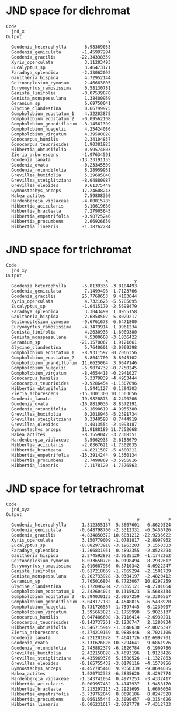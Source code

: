 # JND space for dichromat

    Code
      jnd_x
    Output
                                           x
      Goodenia_heterophylla       6.98369053
      Goodenia_geniculata        -1.45997294
      Goodenia_gracilis         -22.34338359
      Xyris_operculata            3.11283493
      Eucalyptus_sp               3.46473171
      Faradaya_splendida         -2.33062092
      Gaultheria_hispida          4.72952144
      Geitonoplesium_cymosum      2.46663805
      Euryomyrtus_ramosissima     0.58130781
      Genista_linifolia          -0.07539070
      Genista_monspessulana       1.38400959
      Geranium_sp                 6.69750041
      Glycine_clandestina         0.66799975
      Gompholobium_ecostatum_1    4.32203875
      Gompholobium_ecostatum_2   -0.09562108
      Gompholobium_grandiflorum  -8.14561399
      Gompholobium_huegelii       4.25424086
      Gompholobium_virgatum       4.39580028
      Gonocarpus_humilis          2.34104837
      Gonocarpus_teucrioides      1.90381923
      Hibbertia_obtusifolia      -0.59574803
      Zieria_arborescens         -1.97634591
      Goodenia_lanata           -13.23191155
      Goodenia_ovata             -0.23345509
      Goodenia_rotundifolia       8.28959951
      Grevillea_buxifolia         5.29685040
      Grevillea_steiglitziana    -8.04880987
      Grevillea_oleoides          0.61375449
      Gymnostachys_anceps       -17.24608243
      Hakea_actites               7.59808360
      Hardenbergia_violaceae     -4.00015785
      Hibbertia_acicularis        3.10619660
      Hibbertia_bracteata         7.27905645
      Hibbertia_empetrifolia     -0.98725246
      Hibbertia_procumbens        2.66926650
      Hibbertia_linearis         -1.38762284

# JND space for trichromat

    Code
      jnd_xy
    Output
                                          x          y
      Goodenia_heterophylla      -5.8139336 -3.8104493
      Goodenia_geniculata         7.1499498 -1.7123766
      Goodenia_gracilis          25.7768653  9.4103644
      Xyris_operculata            4.7321625 -5.5785095
      Eucalyptus_sp              -1.0415170 -2.5698479
      Faradaya_splendida          3.3043499  1.0955158
      Gaultheria_hispida          2.6858502 -5.8029217
      Geitonoplesium_cymosum     -9.6761678 -6.6471800
      Euryomyrtus_ramosissima    -4.3479914  1.9961234
      Genista_linifolia           4.2630936 -1.6089380
      Genista_monspessulana       4.5300608 -3.1836422
      Geranium_sp               -21.1570067  1.9121661
      Glycine_clandestina         5.7640601 -3.0969398
      Gompholobium_ecostatum_1   -8.9311597 -0.2066356
      Gompholobium_ecostatum_2    8.8641700 -3.8045102
      Gompholobium_grandiflorum  11.6625064  3.0647146
      Gompholobium_huegelii      -6.9074732 -0.7750245
      Gompholobium_virgatum      -8.4654418 -0.2941027
      Gonocarpus_humilis          5.3370839 -4.4953444
      Gonocarpus_teucrioides     -0.9286454 -1.1307096
      Hibbertia_obtusifolia       1.5441127  0.1394303
      Zieria_arborescens        -15.1001300 10.1503656
      Goodenia_lanata            19.9820873  4.2490206
      Goodenia_ovata            -16.8819036  8.8572191
      Goodenia_rotundifolia      -6.1698619 -4.9955380
      Grevillea_buxifolia         0.2018946 -5.2391734
      Grevillea_steiglitziana     0.3340598  8.7444919
      Grevillea_oleoides          4.4013554 -2.4093187
      Gymnostachys_anceps        11.9188189 11.7352668
      Hakea_actites              -8.1559042 -3.2308351
      Hardenbergia_violaceae      3.5062933  2.6158679
      Hibbertia_acicularis       -2.0367621 -1.7502035
      Hibbertia_bracteata        -4.8211507 -5.4300211
      Hibbertia_empetrifolia    -15.3914244  9.1550134
      Hibbertia_procumbens        2.7498869 -3.5956816
      Hibbertia_linearis          7.1178120 -1.7576563

# JND space for tetrachromat

    Code
      jnd_xyz
    Output
                                           x          y           z
      Goodenia_heterophylla      1.312355137 -5.3667601   6.8629524
      Goodenia_geniculata       -0.648798700 -2.5312331  -6.5456726
      Goodenia_gracilis         -4.834850372 10.6831212 -22.9236622
      Xyris_operculata           3.150779009 -1.0781817  -2.8997962
      Eucalyptus_sp             -0.082973918 -3.1963203   3.1550303
      Faradaya_splendida        -1.266831951  0.4892355  -2.8528294
      Gaultheria_hispida         2.274592892 -3.9525120  -1.1742262
      Geitonoplesium_cymosum     8.033650770 -6.9198494   8.2932612
      Euryomyrtus_ramosissima   -2.010687966 -0.3710342   4.6922247
      Genista_linifolia         -0.617218669 -1.7069294  -2.1501789
      Genista_monspessulana     -0.202733928 -3.0304197  -2.4820412
      Geranium_sp                7.705016804  6.7723067  10.8297259
      Glycine_clandestina       -0.172096284 -2.6365121  -4.2701064
      Gompholobium_ecostatum_1   2.342604074  0.1315023   5.5688334
      Gompholobium_ecostatum_2  -0.394030123 -2.0067259  -5.3306567
      Gompholobium_grandiflorum -3.043177182  4.4548815  -6.5433920
      Gompholobium_huegelii      0.731726587 -1.7597445   6.1230907
      Gompholobium_virgatum      1.595663823 -1.1755990   5.9025137
      Gonocarpus_humilis         0.047486608 -3.7116414  -2.6939291
      Gonocarpus_teucrioides    -0.143737261 -2.1236747   2.1280934
      Hibbertia_obtusifolia     -0.546715949 -1.3648630  -2.0026397
      Zieria_arborescens        -4.374219169  8.9888446   8.7021306
      Goodenia_lanata           -4.221201078  7.4641726 -12.6997701
      Goodenia_ovata            -3.131626826 10.5294641   9.6861976
      Goodenia_rotundifolia      2.743882379 -6.2826784   6.1909786
      Grevillea_buxifolia        2.422158828 -3.4693196   1.9123426
      Grevillea_steiglitziana   -4.435969376  5.1580526  -1.1327863
      Grevillea_oleoides        -0.165755432 -3.0178116  -4.1570956
      Gymnostachys_anceps       -4.457785440  9.9350339  -9.8694685
      Hakea_actites              1.020732338 -6.3835620   8.4297774
      Hardenbergia_violaceae    -1.543741054  0.4977253  -3.4332417
      Hibbertia_acicularis      -0.009957462 -3.4147937   1.9458170
      Hibbertia_bracteata        7.213297113 -2.2921695   1.6605064
      Hibbertia_empetrifolia    -3.739762049  8.0698186   8.8247528
      Hibbertia_procumbens       0.056155445 -3.3090457  -0.3154626
      Hibbertia_linearis        -0.606231617 -2.0727778  -7.4312733

